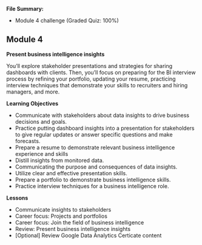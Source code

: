 **File Summary:**
- Module 4 challenge (Graded Quiz: 100%)

## Module 4
**Present business intelligence insights**

You’ll explore stakeholder presentations and strategies for sharing dashboards with clients. Then, you’ll focus on preparing for the BI interview process by refining your portfolio, updating your resume, practicing interview techniques that demonstrate your skills to recruiters and hiring managers, and more.

**Learning Objectives**
- Communicate with stakeholders about data insights to drive business decisions and goals.
- Practice putting dashboard insights into a presentation for stakeholders to give regular updates or answer specific questions and make forecasts.
- Prepare a resume to demonstrate relevant business intelligence experience and skills
- Distill insights from monitored data.
- Communicating the purpose and consequences of data insights.
- Utilize clear and effective presentation skills.
- Prepare a portfolio to demonstrate business intelligence skills.
- Practice interview techniques for a business intelligence role.

**Lessons**
- Communicate insights to stakeholders
- Career focus: Projects and portfolios
- Career focus: Join the field of business intelligence
- Review: Present business intelligence insights
- [Optional] Review Google Data Analytics Certicate content
